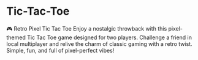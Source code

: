 # Tic-Tac-Toe
🎮 Retro Pixel Tic Tac Toe
Enjoy a nostalgic throwback with this pixel-themed Tic Tac Toe game designed for two players. Challenge a friend in local multiplayer and relive the charm of classic gaming with a retro twist. Simple, fun, and full of pixel-perfect vibes!
